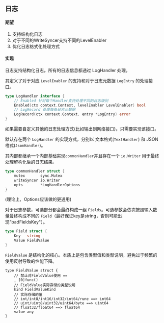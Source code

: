 ## 日志

#### 期望

1. 支持结构化日志
2. 对于不同的WriteSyncer支持不同的LevelEnabler
3. 优化日志格式化处理方式

#### 实现

日志支持结构化日志。所有的日志信息都通过 LogHandler 处理。

其定义了对于对应 `LevelEnabler` 的支持和对于日志元数据 `LogEntry` 的处理接口。

```go
type LogHandler interface {
	// Enabled 针对每个Handler支持处理不同的日志级别
	Enabled(ctx context.Context, levelEnabler LevelEnabler) bool
	// LogRecord 处理每条日志元数据
	LogRecord(ctx context.Context, entry *LogEntry) error
}
```

如果需要自定义其他的日志处理方式(比如输出到网络接口)，只需要实现该接口。

默认存在两个 `LogHandler` 的实现方式，分别以 文本格式(`TextHandler`) 和 JSON格式(`JsonHandler`)。

其内部都继承一个内部基础实现`commonHandler`并且存在一个 `io.Writer` 用于最终处理解构化后的日志结果。

```go
type commonHandler struct {
	mutex       sync.Mutex
	writeSyncer io.Writer
	opts        *LogHandlerOptions
}
```

(理论上，Options应该做的更通用)

对于日志参数，可选部分都会最终构成一组 `Fields`。可选参数会依次按照输入数量最终构成不同的 `Field`（最好保证key是string，否则可能出现"badFieldsKey"）。

```go
type Field struct {
	Key   string
	Value FieldValue
}
```

`FieldValue` 是结构化的核心。本质上是包含类型值和类型说明，避免过于频繁的使用反射导致的性能下降。

```
type FieldValue struct {
	// 禁止对FieldValue使用 ==
	_ [0]func()
	// FieldValue实际存储的类型说明
	kind FieldValueKind
	// 实际存储的值
	// int/int8/int16/int32/int64/rune ==> int64
	// uint/uint8/uint32/uint64/byte ==> uint64
	// float32/float64 ==> float64
	value any
}
```
